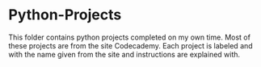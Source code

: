 # Python-Projects

This folder contains python projects completed on my own time. Most of these projects are from the site Codecademy. 
Each project is labeled and with the name given from the site and instructions are explained with. 

